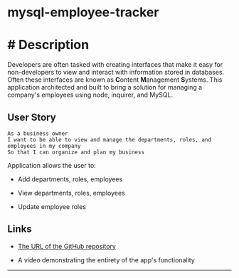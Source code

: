 # mysql-employee-tracker

# # Description
Developers are often tasked with creating interfaces that make it easy for non-developers to view and interact with information stored in databases. Often these interfaces are known as **C**ontent **M**anagement **S**ystems. This application architected and built to bring a solution for managing a company's employees using node, inquirer, and MySQL.


## User Story



```
As a business owner
I want to be able to view and manage the departments, roles, and employees in my company
So that I can organize and plan my business
```
Application allows the user to:

  * Add departments, roles, employees

  * View departments, roles, employees

  * Update employee roles


## Links


* [The URL of the GitHub repository](https://github.com/mustafadag84/mysql-employee-tracker)

* A video demonstrating the entirety of the app's functionality 

- - -
